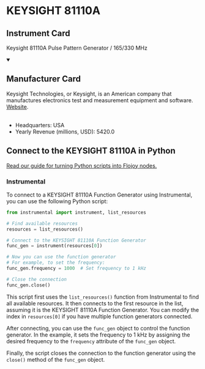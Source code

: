 
# KEYSIGHT 81110A

## Instrument Card

Keysight 81110A
Pulse Pattern Generator / 165/330 MHz

<details open>
<summary><h2>Manufacturer Card</h2></summary>
Keysight Technologies, or Keysight, is an American company that manufactures electronics test and measurement equipment and software. <a href=https://www.keysight.com/us/en/home.html>Website</a>.
<br></br>
<ul>
  <li>Headquarters: USA</li>
  <li>Yearly Revenue (millions, USD): 5420.0</li>
</ul>
</details>

## Connect to the KEYSIGHT 81110A in Python

[Read our guide for turning Python scripts into Flojoy nodes.](https://docs.flojoy.ai/custom-nodes/creating-custom-node/)


### Instrumental

To connect to a KEYSIGHT 81110A Function Generator using Instrumental, you can use the following Python script:

```python
from instrumental import instrument, list_resources

# Find available resources
resources = list_resources()

# Connect to the KEYSIGHT 81110A Function Generator
func_gen = instrument(resources[0])

# Now you can use the function generator
# For example, to set the frequency:
func_gen.frequency = 1000  # Set frequency to 1 kHz

# Close the connection
func_gen.close()
```

This script first uses the `list_resources()` function from Instrumental to find all available resources. It then connects to the first resource in the list, assuming it is the KEYSIGHT 81110A Function Generator. You can modify the index in `resources[0]` if you have multiple function generators connected.

After connecting, you can use the `func_gen` object to control the function generator. In the example, it sets the frequency to 1 kHz by assigning the desired frequency to the `frequency` attribute of the `func_gen` object.

Finally, the script closes the connection to the function generator using the `close()` method of the `func_gen` object.

